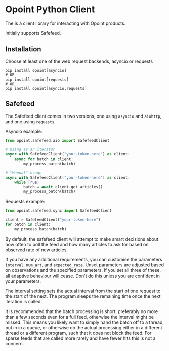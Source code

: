 # Opoint Python Client

The is a client library for interacting with Opoint products.

Initially supports Safefeed.

## Installation

Choose at least one of the web request backends, asyncio or requests

```
pip install opoint[asyncio]
# OR
pip install opoint[requests]
# OR
pip install opoint[asyncio,requests]
```

## Safefeed

The Safefeed client comes in two versions, one using `asyncio` and `aiohttp`, and one using `requests`.

Asyncio example:

```python
from opoint.safefeed.aio import SafefeedClient

# Using as an iterator
async with SafefeedClient("your-token-here") as client:
    async for batch in client:
        my_process_batch(batch)

# "Manual" usage
async with SafefeedClient("your-token-here") as client:
    while True:
        batch = await client.get_articles()
        my_process_batch(batch)

```

Requests example:
```python
from opoint.safefeed.sync import SafefeedClient

client = SafefeedClient("your-token-here")
for batch in client:
    my_process_batch(batch)
```

By default, the safefeed client will attempt to make smart decisions about how often to poll the feed and how many articles to ask for based on observed rate of new articles.

If you have any additional requirements, you can customise the parameters `interval`, `num_art`, and `expected_rate`. Unset parameters are adjusted based on observations and the specified parameters. If you set all three of these, all adaptive behaviour will cease. Don't do this unless you are confident in your parameters.

The interval setting sets the actual interval from the start of one request to the start of the next. The program sleeps the remaining time once the next iteration is called.

It is recommended that the batch processing is short, preferably no more than a few seconds even for a full feed, otherwise the interval might be missed. This means you likely want to simply hand the batch off to a thread, put in in a queue, or otherwise do the actual processing either in a different thread or a different program, such that it does not block the feed. For sparse feeds that are called more rarely and have fewer hits this is not a concern.


